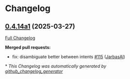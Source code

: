 # Changelog

## [0.4.14a1](https://github.com/OpenVoiceOS/ovos-skill-date-time/tree/0.4.14a1) (2025-03-27)

[Full Changelog](https://github.com/OpenVoiceOS/ovos-skill-date-time/compare/0.4.13...0.4.14a1)

**Merged pull requests:**

- fix: disambiguate better between intents [\#115](https://github.com/OpenVoiceOS/ovos-skill-date-time/pull/115) ([JarbasAl](https://github.com/JarbasAl))



\* *This Changelog was automatically generated by [github_changelog_generator](https://github.com/github-changelog-generator/github-changelog-generator)*
